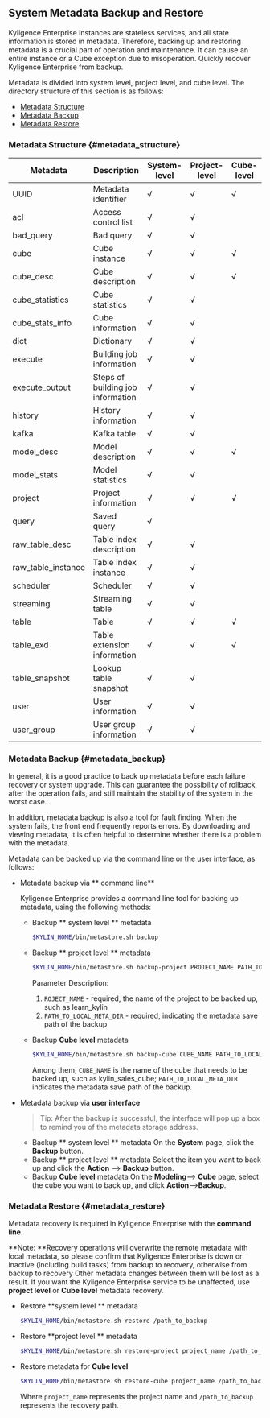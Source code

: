## System Metadata Backup and Restore

Kyligence Enterprise instances are stateless services, and all state information is stored in metadata. Therefore, backing up and restoring metadata is a crucial part of operation and maintenance. It can cause an entire instance or a Cube exception due to misoperation. Quickly recover Kyligence Enterprise from backup.

Metadata is divided into system level, project level, and cube level. The directory structure of this section is as follows:

- [Metadata Structure](#metadata_structure)
- [Metadata Backup](#metadata_backup)
- [Metadata Restore](#metadata_restore)


### Metadata Structure		{#metadata_structure}

| Metadata             | Description                                               | System-level | Project-level | Cube-level |
| ------------------ | -------------------------------------------------- | -------- | -------- | --------- |
| UUID               | Metadata identifier                      | √        | √        | √         |
| acl                | Access control list    | √        | √        |           |
| bad_query          | Bad query                                | √        | √        |           |
| cube               | Cube instance                               | √        | √        | √         |
| cube_desc          | Cube description                             | √        | √        | √         |
| cube_statistics    | Cube statistics                            | √        | √        |           |
| cube_stats_info    | Cube information                    | √        | √        |           |
| dict               | Dictionary                    | √        | √        |           |
| execute            | Building job information | √        | √        |           |
| execute_output     | Steps of building job information | √        | √        |           |
| history            | History information | √        | √        |           |
| kafka              | Kafka table                      | √        | √        |           |
| model_desc         | Model description                         | √        | √        | √         |
| model_stats        | Model statistics                           | √        | √        |           |
| project            | Project information | √        | √        | √         |
| query              | Saved query                                  | √        |          |           |
| raw_table_desc     | Table index description                    | √        | √        |           |
| raw_table_instance | Table index instance                        | √        | √        |           |
| scheduler          | Scheduler                                    | √        | √        |           |
| streaming          | Streaming table                          | √        | √        |           |
| table              | Table                                       | √        | √        | √         |
| table_exd          | Table extension information | √        | √        | √         |
| table_snapshot     | Lookup table snapshot                  | √        | √        |           |
| user               | User information                     | √        | √        |           |
| user_group         | User group information                 | √        | √        |           |




### Metadata Backup	{#metadata_backup}

In general, it is a good practice to back up metadata before each failure recovery or system upgrade. This can guarantee the possibility of rollback after the operation fails, and still maintain the stability of the system in the worst case. .

In addition, metadata backup is also a tool for fault finding. When the system fails, the front end frequently reports errors. By downloading and viewing metadata, it is often helpful to determine whether there is a problem with the metadata.

Metadata can be backed up via the command line or the user interface, as follows:

- Metadata backup via ** command line**

  Kyligence Enterprise provides a command line tool for backing up metadata, using the following methods:

  - Backup ** system level ** metadata

     ```sh
     $KYLIN_HOME/bin/metastore.sh backup
     ```

  - Backup ** project level ** metadata

     ```sh
     $KYLIN_HOME/bin/metastore.sh backup-project PROJECT_NAME PATH_TO_LOCAL_META_DIR
     ```

     Parameter Description:

     1. `ROJECT_NAME` - required, the name of the project to be backed up, such as learn_kylin
     2. `PATH_TO_LOCAL_META_DIR` - required, indicating the metadata save path of the backup

  - Backup **Cube level** metadata

     ```sh
     $KYLIN_HOME/bin/metastore.sh backup-cube CUBE_NAME PATH_TO_LOCAL_META_DIR
     ```

     Among them, `CUBE_NAME` is the name of the cube that needs to be backed up, such as kylin_sales_cube; `PATH_TO_LOCAL_META_DIR` indicates the metadata save path of the backup.

- Metadata backup via **user interface**

  > Tip: After the backup is successful, the interface will pop up a box to remind you of the metadata storage address.

  - Backup ** system level ** metadata
     On the **System** page, click the **Backup** button.
  - Backup ** project level ** metadata
     Select the item you want to back up and click the **Action** --> **Backup** button.
  - Backup **Cube level** metadata
     On the **Modeling**--> **Cube** page, select the cube you want to back up, and click **Action**-->**Backup**.


### Metadata Restore    {#metadata_restore}

Metadata recovery is required in Kyligence Enterprise with the **command line**.

**Note: **Recovery operations will overwrite the remote metadata with local metadata, so please confirm that Kyligence Enterprise is down or inactive (including build tasks) from backup to recovery, otherwise from backup to recovery Other metadata changes between them will be lost as a result. If you want the Kyligence Enterprise service to be unaffected, use **project level** or **Cube level** metadata recovery.

- Restore **system level ** metadata

  ```sh
  $KYLIN_HOME/bin/metastore.sh restore /path_to_backup
  ```

- Restore **project level ** metadata 

   ```sh
   $KYLIN_HOME/bin/metastore.sh restore-project project_name /path_to_backup
   ```

- Restore metadata for **Cube level**

   ```sh
   $KYLIN_HOME/bin/metastore.sh restore-cube project_name /path_to_backup
   ```

   Where `project_name` represents the project name and `/path_to_backup` represents the recovery path.